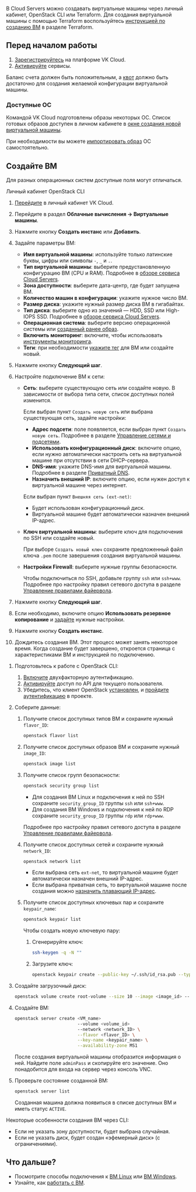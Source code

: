 В Cloud Servers можно создавать виртуальные машины через личный кабинет, OpenStack CLI или Terraform. Для создания виртуальной машины с помощью Terraform воспользуйтесь [инструкцией по созданию ВМ](/ru/manage/terraform/scenarios/create) в разделе Terraform.

## Перед началом работы

1. [Зарегистрируйтесь](/ru/base/account/start/registration) на платформе VK Cloud.
2. [Активируйте](/ru/base/account/start/activation) сервисы.

Баланс счета должен быть положительным, а [квот](/ru/base/account/concepts/quotasandlimits) должно быть достаточно для создания желаемой конфигурации виртуальной машины.

### Доступные ОС

Командой VK Cloud подготовлены образы некоторых ОС. Список готовых образов доступен в личном кабинете в [окне создания новой виртуальной машины](https://mcs.mail.ru/app/services/infra/servers/add).

При необходимости вы можете [импортировать образ](../../vm-images/vm-images-manage#import_obraza) ОС самостоятельно.

## Создайте ВМ

<info>

Для разных операционных систем доступные поля могут отличаться.

</info>

<tabs>
<tablist>
<tab>Личный кабинет</tab>
<tab>OpenStack CLI</tab>
</tablist>
<tabpanel>

1. [Перейдите](https://mcs.mail.ru/app/) в личный кабинет VK Cloud.
2. Перейдите в раздел **Облачные вычисления → Виртуальные машины**.
3. Нажмите кнопку **Создать инстанс** или **Добавить**.
4. Задайте параметры ВМ:
     - **Имя виртуальной машины**: используйте только латинские буквы, цифры или символы `-`, `_` и `.`.
     - **Тип виртуальной машины**: выберите предустановленную конфигурацию ВМ (CPU и RAM). Подробнее в [обзоре сервиса Cloud Servers](../../../concepts/vm-concept#cpu_i_ram).
     - **Зона доступности**: выберите дата-центр, где будет запущена ВМ.
     - **Количество машин в конфигурации**: укажите нужное число ВМ.
     - **Размер диска**: укажите нужный размер диска ВМ в гигабайтах.
     - **Тип диска**: выберите одно из значений — HDD, SSD или High-IOPS SSD. Подробнее в [обзоре сервиса Cloud Servers](../../../concepts/vm-concept#diski).
     - **Операционная система**: выберите версию операционной системы или [созданный ранее образ](../../vm-images/vm-images-manage#sozdanie_obraza).
     - **Включить мониторинг**: включите, чтобы использовать [инструменты мониторинга](/ru/manage/monitoring/monitoring-info).
     - **Теги**: при необходимости [укажите тег](../vm-manage#prisvoenie_tegov) для ВМ или создайте новый.
5. Нажмите кнопку **Следующий шаг**.
6. Настройте подключение ВМ к сети:
   - **Сеть**: выберите существующую сеть или создайте новую. В зависимости от выбора типа сети, список доступных полей изменится.

       Если выбран пункт `Создать новую сеть` или выбрана существующая сеть, задайте настройки:
       - **Адрес подсети**: поле появляется, если выбран пункт `Создать новую сеть`. Подробнее в разделе [Управление сетями и подсетями](/ru/networks/vnet/operations/manage-net).
       - **Использовать конфигурационный диск**: включите опцию, если нужно автоматически настроить сеть на виртуальной машине при отсутствии в сети DHCP-сервера.
       - **DNS-имя**: укажите DNS-имя для виртуальной машины. Подробнее в разделе [Приватный DNS](/ru/networks/dns/private-dns).
       - **Назначить внешний IP**: включите опцию, если нужен доступ к виртуальной машине через интернет.

       Если выбран пункт `Внешняя сеть (ext-net)`:
       - Будет использован конфигурационный диск.
       - Виртуальной машине будет автоматически назначен внешний IP-адрес.

   - **Ключ виртуальной машины**: выберите ключ для подключения по SSH или создайте новый.

      При выборе `Создать новый ключ` сохраните предложенный файл ключа `.pem` после завершения создания виртуальной машины.

   - **Настройки Firewall**: выберите нужные группы безопасности.

      Чтобы подключиться по SSH, добавьте группу `ssh` или `ssh+www`. Подробнее про настройку правил сетевого доступа в разделе [Управление правилами файервола](/ru/networks/vnet/operations/secgroups).

7. Нажмите кнопку **Следующий шаг**.

8. Если необходимо, включите опцию **Использовать резервное копирование** и [задайте](../../vm-backup/vm-backup-create/) нужные настройки.
9. Нажмите кнопку **Создать инстанс**.
10. Дождитесь создания ВМ. Этот процесс может занять некоторое время. Когда создание будет завершено, откроется страница с характеристиками ВМ и инструкцией по подключению.

</tabpanel>
<tabpanel>

1. Подготовьтесь к работе с OpenStack CLI:

   1. [Включите](/ru/base/account/instructions/account-manage/manage-2fa/) двухфакторную аутентификацию.
   2. [Активируйте](/ru/manage/tools-for-using-services/rest-api/enable-api) доступ по API для текущего пользователя.
   3. Убедитесь, что клиент OpenStack [установлен](/ru/manage/tools-for-using-services/openstack-cli#1_ustanovite_klient_openstack), и [пройдите аутентификацию](/ru/manage/tools-for-using-services/openstack-cli#3_proydite_autentifikaciyu) в проекте.

2. Соберите данные:

   1. Получите список доступных типов ВМ и сохраните нужный `flavor_ID`:

      ```bash
      openstack flavor list
      ```

   2. Получите список доступных образов ВМ и сохраните нужный `image_ID`:

      ```bash
      openstack image list
      ```

   3. Получите список групп безопасности:

      ```bash
      openstack security group list
      ```

       - Для создания ВМ Linux и подключения к ней по SSH сохраните `security_group_ID` группы `ssh` или `ssh+www`.
       - Для создания ВМ Windows и подключения к ней по RDP сохраните `security_group_ID` группы `rdp` или `rdp+www`.

      Подробнее про настройку правил сетевого доступа в разделе [Управление правилами файервола](/ru/networks/vnet/operations/secgroups).

   4. Получите список доступных сетей и сохраните нужный `network_ID`:

      ```bash
      openstack network list
      ```

      - Если выбрана сеть `ext-net`, то виртуальной машине будет автоматически назначен внешний IP-адрес.
      - Если выбрана приватная сеть, то виртуальной машине после создания можно [назначить плавающий IP-адрес](/ru/networks/vnet/operations/manage-floating-ip).

   5. Получите список доступных ключевых пар и сохраните `keypair_name`:

      ```bash
      openstack keypair list
      ```

      Чтобы создать новую ключевую пару:
         1. Сгенерируйте ключ:

            ```bash
            ssh-keygen -q -N ""
            ```

         2. Загрузите ключ:

            ```bash
            openstack keypair create --public-key ~/.ssh/id_rsa.pub --type ssh <keypair_name>
            ```

3. Создайте загрузочный диск:

   ```bash
   openstack volume create root-volume --size 10 --image <image_id> --availability-zone MS1 --bootable
   ```

4. Создайте ВМ:

   ```bash
   openstack server create <VM_name>
                           --volume <volume_id>
                           --network <network_ID> \
                           --flavor <flavor_ID> \
                           --key-name <keypair_name> \
                           --availability-zone MS1
   ```

   После создания виртуальной машины отобразится информация о ней. Найдите поле `adminPass` и скопируйте его значение. Оно понадобится для входа на сервер через консоль VNC.

5. Проверьте состояние созданной ВМ:

   ```bash
   openstack server list
   ```

   Созданная машина должна появиться в списке доступных ВМ и иметь статус `ACTIVE`.

<info>

Некоторые особенности создания ВМ через CLI:

- Если не указать зону доступности, будет выбрана случайная.
- Если не указать диск, будет создан «эфемерный диск» (с ограничениями).

</info>

</tabpanel>
</tabs>

## Что дальше?

- Посмотрите способы подключения к [ВМ Linux](../vm-connect/vm-connect-nix/) или [ВМ Windows](../vm-connect/vm-connect-win/).
- Узнайте, как [работать с ВМ](../vm-manage/).
